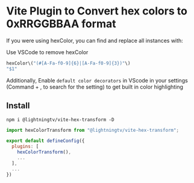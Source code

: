 # Vite Plugin to Convert hex colors to 0xRRGGBBAA format

If you were using hexColor, you can find and replace all instances with:

Use VSCode to remove hexColor
```js
hexColor\("(#[A-Fa-f0-9]{6}|[A-Fa-f0-9]{3})"\)
"$1"
```

Additionally, Enable `default color decorators` in VScode in your settings (Command + , to search for the setting) to get built in color highlighting


## Install

`npm i @lightningtv/vite-hex-transform -D`

```js
import hexColorTransform from "@lightningtv/vite-hex-transform";

export default defineConfig({
  plugins: [
    hexColorTransform(),
    ...
  ],
  ...
})

```